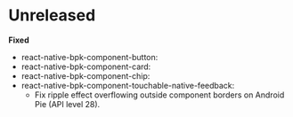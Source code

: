 # Unreleased

**Fixed**
- react-native-bpk-component-button:
- react-native-bpk-component-card:
- react-native-bpk-component-chip:
- react-native-bpk-component-touchable-native-feedback:
  - Fix ripple effect overflowing outside component borders on Android Pie (API level 28).
